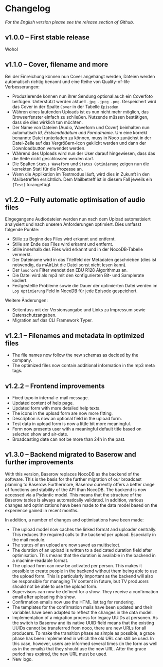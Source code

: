 # Changelog

_For the English version please see the release section of Github._

## v1.0.0 – First stable release

Woho!


## v1.1.0 – Cover, filename and more

Bei der Einreichung können nun Cover angehängt werden, Dateien werden automatisch richtig benannt und eine Reihe von Quality-of-life Verbesserungen:

- Produzierende können nun ihrer Sendung optional auch ein Coverfoto beifügen. Unterstützt werden aktuell `.jpg .jpeg .png`. Gespeichert wird das Cover in der Spalte `Cover` in der Tabelle `Episoden`.
- Währen eines laufenden Uploads ist es nun nicht mehr möglich, das Browserfenster einfach zu schließen. Nutzende müssen bestätigen, dass sie dies wirklich tun möchten.
- Der Name von Dateien (Audio, Waveform und Cover) beinhalten nun automatisch _Id, Erstsendedatum und Formatname._ Um eine korrekt benannte Datei runterladen zu können, muss in Noco zunächst in der Datei-Zelle auf das Vergrößern-Icon geklickt werden und dann der Downloadbutton verwendet werden. 
- Während des Uploads wird nun der User darauf hingewiesen, dass das die Seite nicht geschlossen werden darf.
- Die Spalten `Status Waveform` und `Status Optimierung` zeigen nun die korrekten Stati für die Prozesse an.
- Wenn die Applikation im Testmodus läuft, wird dies in Zukunft in den Mailbetreffen ersichtlich. Dem Mailbetreff ist in diesem Fall jeweils ein `[Test]` torangefügt. 


## v1.2.0 – Fully automatic optimisation of audio files

Eingegangene Audiodateien werden nun nach dem Upload automatisiert analysiert und nach unseren Anforderungen optimiert. Dies umfasst folgende Punkte:

- Stille zu Beginn des Files wird erkannt und entfernt.
- Stille am Ende des Files wird erkannt und entfernt.
- Stille innerhalb des Files wird erkannt und in der NocoDB-Tabelle vermerkt.
- Der Dateiname wird in das Titelfeld der Metadaten geschrieben (dies ist notwendig, da mAirList die Datei sonst nicht lesen kann).
- Der `loudnorm` Filter wendet den EBU R128 Algorithmus an.
- Die Datei wird als mp3 mit den konfigurierten Bit- und Samplerate kodiert.
- Festgestellte Probleme sowie die Dauer der optimierten Datei werden im `Log Optimierung` Feld in NocoDB für jede Episode gespeichert.


Weitere Änderungen:

- Seitenfuss mit der Versionsangabe und Links zu Impressum sowie Datenschutzangaben.
- Migration auf das CLI Framework Typer.


## v1.2.1 – Filenames and metadata in optimized files

- The file names now follow the new schemas as decided by the company.
- The optimized files now contain additional information in the mp3 meta tags.


## v1.2.2 – Frontend improvements

- Fixed typo in internal e-mail message.
- Updated content of help page.
- Updated form with more detailed help texts.
- The icons in the upload form are now more fitting.
- Description is now an optional field in the upload form.
- Test data in upload form is now a little bit more meaningful.
- Form now presents user with a meaningful default title based on selected show and air-date.
- Broadcasting date can not be more than 24h in the past.


## v1.3.0 – Backend migrated to Baserow and further improvements

With this version, Baserow replaces NocoDB as the backend of the software. This is the basis for the further migration of our broadcast planning to Baserow. Furthermore, Baserow currently offers a better range of functions and stability of the API than NocoDB. The backend is now accessed via a Pydantic model. This means that the structure of the Baserow tables is always automatically validated. In addition, various changes and optimizations have been made to the data model based on the experience gained in recent months.

In addition, a number of changes and optimisations have been made:

- The upload model now caches the linked format and uploader centrally. This reduces the required calls to the backend per upload. Especially in the mail module.
- The states of an upload are now saved as multiselect.
- The duration of an upload is written to a dedicated duration field after optimisation. This means that the duration is available in the backend in a machine-readable format.
- The upload form can now be activated per person. This makes it possible to create people in the backend without them being able to use the upload form. This is particularly important as the backend will also be responsible for managing TV content in future, but TV producers should not be able to use the upload form.
- Supervisors can now be defined for a show. They receive a confirmation email after uploading this show.
- Confirmation emails now use the HTML list tag for rendering.
- The templates for the confirmation mails have been updated and their variables have been adapted to reflect the changes in the data model.
- Implementation of a migration process for legacy UUIDs at personen. As the switch to Baserow and its native UUID field means that the existing UUIDs cannot be transferred from noco, there are new URLs for all producers. To make the transition phase as simple as possible, a grace phase has been implemented in which the old URL can still be used. In this case, however, users are informed several times (in the form as well as in the emails) that they should use the new URL. After the grace period has expired, the new URL must be used.
- New logo.